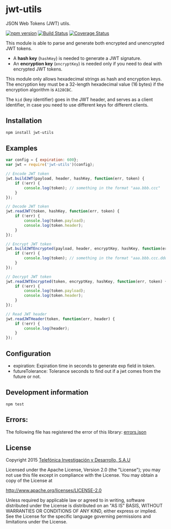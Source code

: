 jwt-utils
=========

JSON Web Tokens (JWT) utils.

[![npm version](https://badge.fury.io/js/jwt-utils.svg)](http://badge.fury.io/js/jwt-utils)
[![Build Status](https://travis-ci.org/telefonica/node-jwt-utils.svg)](https://travis-ci.org/telefonica/node-jwt-utils)
[![Coverage Status](https://img.shields.io/coveralls/telefonica/node-jwt-utils.svg)](https://coveralls.io/r/telefonica/node-jwt-utils)

This module is able to parse and generate both encrypted and unencrypted JWT tokens.

- A **hash key** (```hashKey```) is needed to generate a JWT signature.
- An **encryption key** (```encryptKey```) is needed only if you need to deal with encrypted JWT tokens.

This module only allows hexadecimal strings as hash and encryption keys. The encryption key must be
a 32-length hexadecimal value (16 bytes) if the encryption algorithm is ```A128CBC```.

The ```kid``` (key identifier) goes in the JWT header, and serves as a client identifier, in case you need
to use different keys for different clients.

## Installation

```bash
npm install jwt-utils
```

## Examples

```javascript
var config = { expiration: 600};
var jwt = require('jwt-utils')(config);

// Encode JWT token
jwt.buildJWT(payload, header, hashKey, function(err, token) {
    if (!err) {
        console.log(token); // something in the format "aaa.bbb.ccc"
    }
});

// Decode JWT token
jwt.readJWT(token, hashKey, function(err, token) {
    if (!err) {
        console.log(token.payload);
        console.log(token.header);
    }
});

// Encrypt JWT token
jwt.buildJWTEncrypted(payload, header, encryptKey, hashKey, function(err, token) {
    if (!err) {
        console.log(token); // something in the format "aaa.bbb.ccc.ddd.eee"
    }
});

// Decrypt JWT token
jwt.readJWTEncrypted(token, encryptKey, hashKey, function(err, token) {
    if (!err) {
        console.log(token.payload);
        console.log(token.header);
    }
});

// Read JWT header
jwt.readJWTHeader(token, function(err, header) {
    if (!err) {
        console.log(header);
    }
});
```

## Configuration

* expiration: Expiration time in seconds to generate exp field in token.
* futureTolerance: Tolerance seconds to find out if a jwt comes from the future or not.

## Development information

```
npm test
```

## Errors:
The following file has registered the error of this library:
[errors.json](errors.json)

## License

Copyright 2015 [Telefónica Investigación y Desarrollo, S.A.U](http://www.tid.es)

Licensed under the Apache License, Version 2.0 (the "License"); you may not use this file except in compliance with the License. You may obtain a copy of the License at

http://www.apache.org/licenses/LICENSE-2.0

Unless required by applicable law or agreed to in writing, software distributed under the License is distributed on an "AS IS" BASIS, WITHOUT WARRANTIES OR CONDITIONS OF ANY KIND, either express or implied. See the License for the specific language governing permissions and limitations under the License.
